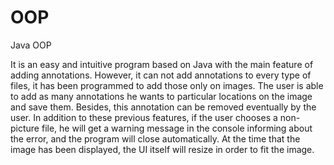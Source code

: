 # OOP
Java OOP

It is an easy and intuitive program based on Java with the main feature of adding annotations.
However, it can not add annotations to every type of files, it has been programmed to add those only on images. The user is able to add as many annotations he wants to particular locations on the image and save them. Besides, this annotation can be removed eventually by the user. 
In addition to these previous features, if the user chooses a non-picture file, he will get a warning message in the console informing about the error, and the program will close automatically. 
At the time that the image has been displayed, the UI itself will resize in order to fit the image.
